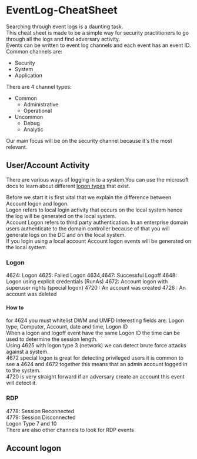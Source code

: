# EventLog-CheatSheet
Searching through event logs is a daunting task.  
This cheat sheet is made to be a simple way for security practitioners to go through all the logs and find adversary activity.  
Events can be written to event log channels and each event has an event ID.   
Common channels are:  
* Security
* System
* Application  

There are 4 channel types:  
* Common
	- Administrative 
	- Operational
* Uncommon
	- Debug
	- Analytic



Our main focus will be on the security channel because it's the most relevant.  

## User/Account Activity
There are various ways of logging in to a system.You can use the microsoft docs to learn about different [logon types](https://docs.microsoft.com/en-us/windows-server/identity/securing-privileged-access/reference-tools-logon-types) that exist. 
  
Before we start it is first vital that we explain the difference between Account logon and logon.  
Logon refers to local login activity that occurs on the local system hence the log will be generated on the local system.  
Account Logon refers to third party authentication. In an enterprise domain users authenticate to the domain controller because of that you will generate logs on the DC and on the local system.  
If you login using a local account Account logon events will be generated on the local system.  

### Logon
4624: Logon
4625: Failed Logon
4634,4647: Successful Logoff
4648: Logon using explicit credentials (RunAs)
4672: Account logon with superuser rights (special logon)
4720 : An account was created 
4726 : An account was deleted

#### How to

for 4624 you must whitelist DWM and UMFD
Interesting fields are:
Logon type, Computer, Account, date and time, Logon ID  
When a logon and logoff event have the same Logon ID the time can be used to determine the session length.  
Using 4625 with logon type 3 (network) we can detect brute force attacks against a system.  
4672 special logon is great for detecting privileged users it is common to see a 4624 and 4672 together this means that an admin account logged in to the system.  
4720 is very straight forward if an adversary create an account this event will detect it.  


### RDP
4778: Session Reconnected  
4779: Session Disconnected  
Logon Type 7 and 10  
There are also other channels to look for RDP events  




## Account logon











